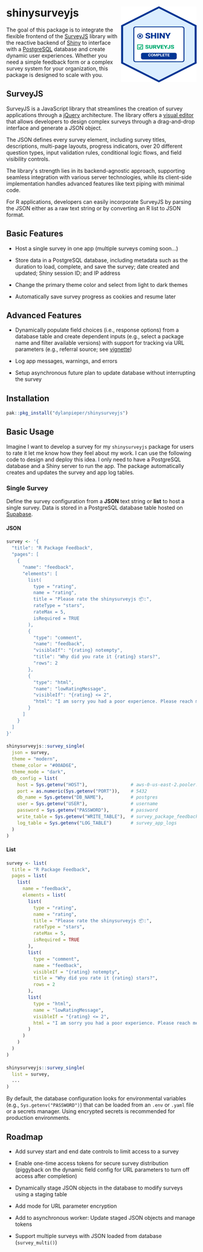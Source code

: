 # shinysurveyjs<img src="man/figures/SSJS-Hex.svg" alt="A hexagonal logo for the R package shinysurveyjs, styled in the traditional R package hexagon sticker format" align="right" width="200" height="200"/>

The goal of this package is to integrate the flexible frontend of the [SurveyJS](https://surveyjs.io/) library with the reactive backend of [Shiny](https://shiny.posit.co/) to interface with a [PostgreSQL](https://www.postgresql.org/) database and create dynamic user experiences. Whether you need a simple feedback form or a complex survey system for your organization, this package is designed to scale with you.

## SurveyJS

SurveyJS is a JavaScript library that streamlines the creation of survey applications through a [jQuery](https://www.npmjs.com/package/survey-jquery) architecture. The library offers a [visual editor](https://surveyjs.io/create-free-survey) that allows developers to design complex surveys through a drag-and-drop interface and generate a JSON object.

The JSON defines every survey element, including survey titles, descriptions, multi-page layouts, progress indicators, over 20 different question types, input validation rules, conditional logic flows, and field visibility controls.

The library's strength lies in its backend-agnostic approach, supporting seamless integration with various server technologies, while its client-side implementation handles advanced features like text piping with minimal code.

For R applications, developers can easily incorporate SurveyJS by parsing the JSON either as a raw text string or by converting an R list to JSON format.

## Basic Features

-   Host a single survey in one app (multiple surveys coming soon...)

-   Store data in a PostgreSQL database, including metadata such as the duration to load, complete, and save the survey; date created and updated; Shiny session ID; and IP address

-   Change the primary theme color and select from light to dark themes

-   Automatically save survey progress as cookies and resume later

## Advanced Features

-   Dynamically populate field choices (i.e., response options) from a database table and create dependent inputs (e.g., select a package name and filter available versions) with support for tracking via URL parameters (e.g., referral source; see [vignette](articles/dynamic_field_config.html))

-   Log app messages, warnings, and errors

-   Setup asynchronous future plan to update database without interrupting the survey

## Installation

``` r
pak::pkg_install("dylanpieper/shinysurveyjs")
```

## Basic Usage

Imagine I want to develop a survey for my `shinysurveyjs` package for users to rate it let me know how they feel about my work. I can use the following code to design and deploy this idea. I only need to have a PostgreSQL database and a Shiny server to run the app. The package automatically creates and updates the survey and app log tables.

### Single Survey

Define the survey configuration from a **JSON** text string or **list** to host a single survey. Data is stored in a PostgreSQL database table hosted on [Supabase](https://supabase.com/).

#### JSON

``` r
survey <- '{
  "title": "R Package Feedback",
  "pages": [
    {
      "name": "feedback",
      "elements": [
        list(
          type = "rating",
          name = "rating",
          title = "Please rate the shinysurveyjs 📦:",
          rateType = "stars",
          rateMax = 5,
          isRequired = TRUE
        ),
        {
          "type": "comment",
          "name": "feedback",
          "visibleIf": "{rating} notempty",
          "title": "Why did you rate it {rating} stars?",
          "rows": 2
        },
        {
          "type": "html",
          "name": "lowRatingMessage",
          "visibleIf": "{rating} <= 2",
          "html": "I am sorry you had a poor experience. Please reach me at <b>dylanpieper@gmail.com</b> so I can help make it right."
        }
      ]
    }
  ]
}'

shinysurveyjs::survey_single(
  json = survey,
  theme = "modern",
  theme_color = "#00AD6E",
  theme_mode = "dark",
  db_config = list(
    host = Sys.getenv("HOST"),                # aws-0-us-east-2.pooler.supabase.com
    port = as.numeric(Sys.getenv("PORT")),    # 5432
    db_name = Sys.getenv("DB_NAME"),          # postgres
    user = Sys.getenv("USER"),                # username
    password = Sys.getenv("PASSWORD"),        # password
    write_table = Sys.getenv("WRITE_TABLE"),  # survey_package_feedback
    log_table = Sys.getenv("LOG_TABLE")       # survey_app_logs
  )
)
```

#### List

``` r
survey <- list(
  title = "R Package Feedback",
  pages = list(
    list(
      name = "feedback",
      elements = list(
        list(
          type = "rating",
          name = "rating",
          title = "Please rate the shinysurveyjs 📦:",
          rateType = "stars",
          rateMax = 5,
          isRequired = TRUE
        ),
        list(
          type = "comment",
          name = "feedback",
          visibleIf = "{rating} notempty",
          title = "Why did you rate it {rating} stars?",
          rows = 2
        ),
        list(
          type = "html",
          name = "lowRatingMessage",
          visibleIf = "{rating} <= 2",
          html = "I am sorry you had a poor experience. Please reach me at <b>dylanpieper@gmail.com</b> so I can make it right."
        )
      )
    )
  )
)

shinysurveyjs::survey_single(
  list = survey,
  ...
)
```

By default, the database configuration looks for environmental variables (e.g., `Sys.getenv("PASSWORD")`) that can be loaded from an `.env` or `.yaml` file or a secrets manager. Using encrypted secrets is recommended for production environments.

## Roadmap

-   Add survey start and end date controls to limit access to a survey

-   Enable one-time access tokens for secure survey distribution (piggyback on the dynamic field config for URL parameters to turn off access after completion)

-   Dynamically stage JSON objects in the database to modify surveys using a staging table

-   Add mode for URL parameter encryption

-   Add to asynchronous worker: Update staged JSON objects and manage tokens

-   Support multiple surveys with JSON loaded from database (`survey_multi()`)

